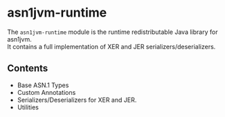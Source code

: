 # asn1jvm-runtime

The `asn1jvm-runtime` module is the runtime redistributable Java library for asn1jvm.  
It contains a full implementation of XER and JER serializers/deserializers.

## Contents

* Base ASN.1 Types
* Custom Annotations
* Serializers/Deserializers for XER and JER.
* Utilities
